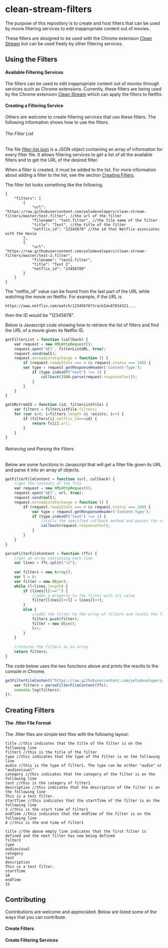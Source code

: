 # clean-stream-filters

The purpose of this repository is to create and host filters that can be used by movie filtering services to edit inappropriate content out of movies.

These filters are designed to be used with the Chrome extension [Clean Stream](https://chrome.google.com/webstore/detail/clean-stream/cppacmdbokpnibcconbcniibodcfgdba) but can be used freely by other filtering services.

## Using the Filters

#### Available Filtering Services

The filters can be used to edit inappropriate content out of movies through services such as Chrome extensions. Currently, these filters are being used by the Chrome extension [Clean Stream](https://chrome.google.com/webstore/detail/clean-stream/cppacmdbokpnibcconbcniibodcfgdba) which can apply the filters to Netflix.

#### Creating a Filtering Service

Others are welcome to create filtering services that use these filters. The following information shows how to use the filters.

###### The Filter List

The file [filter-list.json](https://raw.githubusercontent.com/yolodevelopers/clean-stream-filters/master/filter-list.json) is a JSON object containing an array of information for every filter file. It allows filtering services to get a list of all the available filters and to get the URL of the desired filter.

When a filter is created, it must be added to the list. For more information about adding a filter to the list, see the section [Creating Filters](https://github.com/yolodevelopers/clean-stream-filters/blob/master/README.md#creating-filters).

The filter list looks something like the following.

```
{
	"filters": [
		{
			"url": "https://raw.githubusercontent.com/yolodevelopers/clean-stream-filters/master/test.filter", //the url of the filter
			"filename": "test.filter", //the file name of the filter
			"title": "Test", //the title of the filter
			"netflix_id": "12345678" //the id that Netflix associates with the movie
		}, 
		{
			"url": "https://raw.githubusercontent.com/yolodevelopers/clean-stream-filters/master/test-2.filter", 
			"filename": "test2.filter", 
			"title": "Test 2",
			"netflix_id": "23456789"
		}
	]
}
```

The "netflix_id" value can be found from the last part of the URL while watching the movie on Netflix. For example, if the URL is
```
https://www.netflix.com/watch/12345678?trackId=87654321...
```
then the ID would be "12345678".

Below is Javascript code showing how to retrieve the list of filters and find the URL of a movie given its Netflix ID.

```javascript
getFilterList = function (callback) {
	var request = new XMLHttpRequest();
	request.open('GET', filterListURL, true);
	request.send(null);
	request.onreadystatechange = function () {
		if (request.readyState === 4 && request.status === 200) {
		var type = request.getResponseHeader('Content-Type');
			if (type.indexOf("text") !== 1) {
				callback(JSON.parse(request.responseText));
			}
		}
	}
}

getURLFromID = function (id, filterListFile) {
	var filters = filterListFile.filters;
	for (var i=0; i<filters.length && !exists; i++) {
		if (filters[i].netflix_id===id) {
			return fs[i].url;
		}
	}
}
```

###### Retrieving and Parsing the Filters

Below are some functions in Javascript that will get a filter file given its URL and parse it into an array of objects.

```javascript
getFilterFileContent = function (url, callback) {
	//get the contents of the file
	var request = new XMLHttpRequest();
	request.open('GET', url, true);
	request.send(null);
	request.onreadystatechange = function () {
		if (request.readyState === 4 && request.status === 200) {
			var type = request.getResponseHeader('Content-Type');
			if (type.indexOf("text") !== 1) {
				//calls the specified callback method and passes the content of the filter file as a string
				callback(request.responseText);
			}
		}
	}
}

parseFilterFileContent = function (ffc) {
	//get an array containing each line
	var lines = ffc.split("\n");
	
	var filters = new Array();
	var l = 0;
	var filter = new Object;
	while (l<lines.length) {
		if (lines[l]!=="") {
			//adds a property to the filter with its value
			filter[lines[l++]] = lines[l++];
		}
		else {
			//adds the filter to the array of filters and resets the filter variable
			filters.push(filter);
			filter = new Object;
			l++;
		}
	}
	
	//returns the filters as an array
	return filters;
}
```

The code below uses the two functions above and prints the results to the console in Chrome.

```javascript
getFilterFileContent("https://raw.githubusercontent.com/yolodevelopers/clean-stream-filters/master/test.filter", function (ffc) {
	var filters = parseFilterFileContent(ffc);
	console.log(filters);
});
```

## Creating Filters

#### The .filter File Format

The .filter files are simple text files with the following layout:

```
title //this indicates that the title of the filter is on the following line
filter1 //this is the title of the filter
type //this indicates that the type of the filter is on the following line
audio //this is the type of filter1. The type can be either "audio" or "audiovisual"
category //this indicates that the category of the filter is on the following line
test //this is the category of filter1
description //this indicates that the description of the filter is on the following line
This is a test filter.
startTime //this indicates that the startTime of the filter is on the following line
3 //this is the start time of filter1
endTime //this indicates that the endTime of the filter is on the following line
8 //this is the end time of filter1

title //the above empty line indicates that the first filter is defined and the next filter has now being defined
filter2
type
audiovisual
category
test
description
This is a test filter.
startTime
10
endTime
15
```

## Contributing

Contributions are welcome and appreciated. Below are listed some of the ways that you can contribute.

#### Create Filters

#### Create Filtering Services
